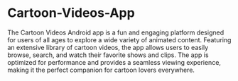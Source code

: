 # Cartoon-Videos-App
The Cartoon Videos Android app is a fun and engaging platform designed for users of all ages to explore a wide variety of animated content. Featuring an extensive library of cartoon videos, the app allows users to easily browse, search, and watch their favorite shows and clips. The app is optimized for performance and provides a seamless viewing experience, making it the perfect companion for cartoon lovers everywhere.
